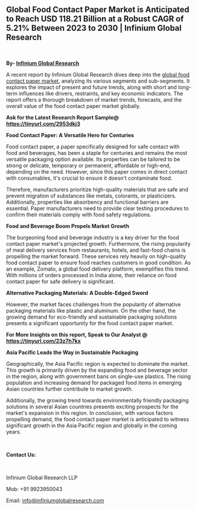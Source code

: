 <h2><strong>Global Food Contact Paper Market is Anticipated to Reach USD 118.21 Billion at a Robust CAGR of 5.21% Between 2023 to 2030 | Infinium Global Research</strong></h2>
<p>&nbsp;</p>
<p><strong>By- </strong><a href="https://www.infiniumglobalresearch.com"><strong>Infinium Global Research</strong></a></p>
<p>A recent report by Infinium Global Research dives deep into the <a href="https://www.infiniumglobalresearch.com/market-reports/global-food-contact-paper-market">global food contact paper market</a>, analyzing its various segments and sub-segments. It explores the impact of present and future trends, along with short and long-term influences like drivers, restraints, and key economic indicators. The report offers a thorough breakdown of market trends, forecasts, and the overall value of the food contact paper market globally.</p>
<p><strong>Ask for the Latest Research Report Sample@ </strong><a href="https://tinyurl.com/2953dkj3"><strong>https://tinyurl.com/2953dkj3</strong></a></p>
<p><strong>Food Contact Paper: A Versatile Hero for Centuries</strong></p>
<p>Food contact paper, a paper specifically designed for safe contact with food and beverages, has been a staple for centuries and remains the most versatile packaging option available. Its properties can be tailored to be strong or delicate, temporary or permanent, affordable or high-end, depending on the need. However, since this paper comes in direct contact with consumables, it's crucial to ensure it doesn't contaminate food.</p>
<p>Therefore, manufacturers prioritize high-quality materials that are safe and prevent migration of substances like metals, colorants, or plasticizers. Additionally, properties like absorbency and functional barriers are essential. Paper manufacturers need to provide clear testing procedures to confirm their materials comply with food safety regulations.</p>
<p><strong>Food and Beverage Boom Propels Market Growth</strong></p>
<p>The burgeoning food and beverage industry is a key driver for the food contact paper market's projected growth. Furthermore, the rising popularity of meal delivery services from restaurants, hotels, and fast-food chains is propelling the market forward. These services rely heavily on high-quality food contact paper to ensure food reaches customers in good condition. As an example, Zomato, a global food delivery platform, exemplifies this trend. With millions of orders processed in India alone, their reliance on food contact paper for safe delivery is significant.</p>
<p><strong>Alternative Packaging Materials: A Double-Edged Sword</strong></p>
<p>However, the market faces challenges from the popularity of alternative packaging materials like plastic and aluminum. On the other hand, the growing demand for eco-friendly and sustainable packaging solutions presents a significant opportunity for the food contact paper market.</p>
<p><strong>For More Insights on this report, Speak to Our Analyst @ </strong><a href="https://tinyurl.com/23z7h7kx"><strong>https://tinyurl.com/23z7h7kx</strong></a></p>
<p><strong>Asia Pacific Leads the Way in Sustainable Packaging</strong></p>
<p>Geographically, the Asia Pacific region is expected to dominate the market. This growth is primarily driven by the expanding food and beverage sector in the region, along with government bans on single-use plastics. The rising population and increasing demand for packaged food items in emerging Asian countries further contribute to market growth.</p>
<p>Additionally, the growing trend towards environmentally friendly packaging solutions in several Asian countries presents exciting prospects for the market's expansion in this region. In conclusion, with various factors propelling demand, the food contact paper market is anticipated to witness significant growth in the Asia Pacific region and globally in the coming years.</p>
<p>&nbsp;</p>
<p><strong>Contact Us:</strong></p>
<p>&nbsp;</p>
<p>Infinium Global Research LLP</p>
<p>Mob: +91 9923950043</p>
<p>Email: <a href="mailto:info@infiniumglobalresearch.com">info@infiniumglobalresearch.com</a></p>